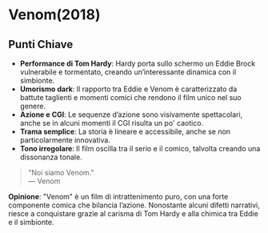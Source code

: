 # Venom(2018)

## Punti Chiave

- **Performance di Tom Hardy**: Hardy porta sullo schermo un Eddie Brock vulnerabile e tormentato, creando un’interessante dinamica con il simbionte.
- **Umorismo dark**: Il rapporto tra Eddie e Venom è caratterizzato da battute taglienti e momenti comici che rendono il film unico nel suo genere.
- **Azione e CGI**: Le sequenze d’azione sono visivamente spettacolari, anche se in alcuni momenti il CGI risulta un po' caotico.
- **Trama semplice**: La storia è lineare e accessibile, anche se non particolarmente innovativa.
- **Tono irregolare**: Il film oscilla tra il serio e il comico, talvolta creando una dissonanza tonale.

> "Noi siamo Venom."  
> — Venom

**Opinione**: "Venom" è un film di intrattenimento puro, con una forte componente comica che bilancia l’azione. Nonostante alcuni difetti narrativi, riesce a conquistare grazie al carisma di Tom Hardy e alla chimica tra Eddie e il simbionte.
